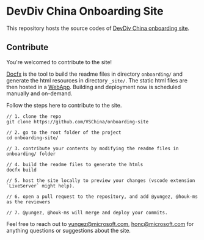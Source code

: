 # DevDiv China Onboarding Site

This repository hosts the source codes of [DevDiv China onboarding site](https://devdivchina.azurewebsites.net/onboarding/intro.html).


## Contribute
You're welcomed to contribute to the site! 

[Docfx](https://dotnet.github.io/docfx/tutorial/docfx_getting_started.html) is the tool to build the readme files in directory `onboarding/` and generate the html resources in directory `_site/`. The static html files are then hosted in a [WebApp](https://ms.portal.azure.com/#@microsoft.onmicrosoft.com/resource/subscriptions/bead59b7-f469-4601-803a-790729c5213d/resourceGroups/ddc-onboarding-infra). Building and deployment now is scheduled manually and on-demand.

Follow the steps here to contribute to the site.

```
// 1. clone the repo
git clone https://github.com/VSChina/onboarding-site

// 2. go to the root folder of the project
cd onboarding-site/

// 3. contribute your contents by modifying the readme files in onboarding/ folder

// 4. build the readme files to generate the htmls
docfx build

// 5. host the site locally to preview your changes (vscode extension `LiveServer` might help).

// 6. open a pull request to the repository, and add @yungez, @houk-ms as the reviewers

// 7. @yungez, @houk-ms will merge and deploy your commits.
```

Feel free to reach out to yungez@microsoft.com, honc@microsoft.com for anything questions or suggestions about the site.
